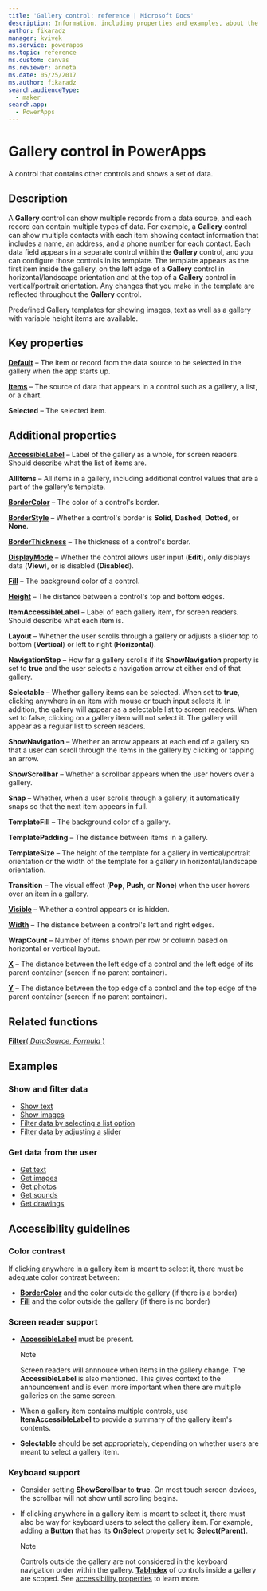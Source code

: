 ```yaml
---
title: 'Gallery control: reference | Microsoft Docs'
description: Information, including properties and examples, about the Gallery control
author: fikaradz
manager: kvivek
ms.service: powerapps
ms.topic: reference
ms.custom: canvas
ms.reviewer: anneta
ms.date: 05/25/2017
ms.author: fikaradz
search.audienceType: 
  - maker
search.app: 
  - PowerApps
---
```

# Gallery control in PowerApps
A control that contains other controls and shows a set of data.

## Description
A **Gallery** control can show multiple records from a data source, and each record can contain multiple types of data. For example, a **Gallery** control can show multiple contacts with each item showing contact information that includes a name, an address, and a phone number for each contact. Each data field appears in a separate control within the **Gallery** control, and you can configure those controls in its template. The template appears as the first item inside the gallery, on the left edge of a **Gallery** control in horizontal/landscape orientation and at the top of a **Gallery** control in vertical/portrait orientation. Any changes that you make in the template are reflected throughout the **Gallery** control.

Predefined Gallery templates for showing images, text as well as a gallery with variable height items are available.

## Key properties
**[Default](properties-core.md)** – The item or record from the data source to be selected in the gallery when the app starts up.

**[Items](properties-core.md)** – The source of data that appears in a control such as a gallery, a list, or a chart.

**Selected** – The selected item.

## Additional properties
**[AccessibleLabel](properties-accessibility.md)** – Label of the gallery as a whole, for screen readers. Should describe what the list of items are.

**AllItems** – All items in a gallery, including additional control values that are a part of the gallery's template.

**[BorderColor](properties-color-border.md)** – The color of a control's border.

**[BorderStyle](properties-color-border.md)** – Whether a control's border is **Solid**, **Dashed**, **Dotted**, or **None**.

**[BorderThickness](properties-color-border.md)** – The thickness of a control's border.

**[DisplayMode](properties-core.md)** – Whether the control allows user input (**Edit**), only displays data (**View**), or is disabled (**Disabled**).

**[Fill](properties-color-border.md)** – The background color of a control.

**[Height](properties-size-location.md)** – The distance between a control's top and bottom edges.

**ItemAccessibleLabel** – Label of each gallery item, for screen readers. Should describe what each item is.

**Layout** – Whether the user scrolls through a gallery or adjusts a slider top to bottom (**Vertical**) or left to right (**Horizontal**).

**NavigationStep** – How far a gallery scrolls if its **ShowNavigation** property is set to **true** and the user selects a navigation arrow at either end of that gallery.

**Selectable** – Whether gallery items can be selected. When set to **true**, clicking anywhere in an item with mouse or touch input selects it. In addition, the gallery will appear as a selectable list to screen readers. When set to false, clicking on a gallery item will not select it. The gallery will appear as a regular list to screen readers.

**ShowNavigation** – Whether an arrow appears at each end of a gallery so that a user can scroll through the items in the gallery by clicking or tapping an arrow.

**ShowScrollbar** – Whether a scrollbar appears when the user hovers over a gallery.

**Snap** – Whether, when a user scrolls through a gallery, it automatically snaps so that the next item appears in full.

**TemplateFill** – The background color of a gallery.

**TemplatePadding** – The distance between items in a gallery.

**TemplateSize** – The height of the template for a gallery in vertical/portrait orientation or the width of the template for a gallery in horizontal/landscape orientation.

**Transition** – The visual effect (**Pop**, **Push**, or **None**) when the user hovers over an item in a gallery.

**[Visible](properties-core.md)** – Whether a control appears or is hidden.

**[Width](properties-size-location.md)** – The distance between a control's left and right edges.

**WrapCount** – Number of items shown per row or column based on horizontal or vertical layout.

**[X](properties-size-location.md)** – The distance between the left edge of a control and the left edge of its parent container (screen if no parent container).

**[Y](properties-size-location.md)** – The distance between the top edge of a control and the top edge of the parent container (screen if no parent container).

## Related functions
[**Filter**( *DataSource*, *Formula* )](../functions/function-filter-lookup.md)

## Examples
### Show and filter data
* [Show text](control-text-box.md#show-data-in-a-gallery)
* [Show images](control-image.md#show-a-set-of-images-from-a-data-source)
* [Filter data by selecting a list option](control-drop-down.md#example)
* [Filter data by adjusting a slider](control-slider.md#example)

### Get data from the user
* [Get text](control-text-input.md#collect-data)
* [Get images](control-add-picture.md#add-images-to-an-image-gallery-control)
* [Get photos](control-camera.md#example)
* [Get sounds](control-microphone.md#example)
* [Get drawings](control-pen-input.md#create-a-set-of-images)


## Accessibility guidelines
### Color contrast
If clicking anywhere in a gallery item is meant to select it, there must be adequate color contrast between:
* **[BorderColor](properties-color-border.md)** and the color outside the gallery (if there is a border)
* **[Fill](properties-color-border.md)** and the color outside the gallery (if there is no border)

### Screen reader support
* **[AccessibleLabel](properties-accessibility.md)** must be present.

    > [!NOTE]
  > Screen readers will annnouce when items in the gallery change. The **AccessibleLabel** is also mentioned. This gives context to the announcement and is even more important when there are multiple galleries on the same screen.

* When a gallery item contains multiple controls, use **ItemAccessibleLabel** to provide a summary of the gallery item's contents.

* **Selectable** should be set appropriately, depending on whether users are meant to select a gallery item.

### Keyboard support
* Consider setting **ShowScrollbar** to **true**. On most touch screen devices, the scrollbar will not show until scrolling begins.
* If clicking anywhere in a gallery item is meant to select it, there must also be way for keyboard users to select the gallery item. For example, adding a **[Button](control-button.md)** that has its **OnSelect** property set to **Select(Parent)**.

    > [!NOTE]
  > Controls outside the gallery are not considered in the keyboard navigation order within the gallery. **[TabIndex](properties-accessibility.md)** of controls inside a gallery are scoped. See [accessibility properties](properties-accessibility.md) to learn more.
